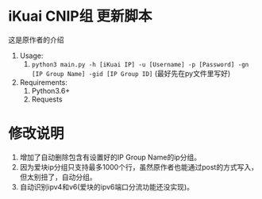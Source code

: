 # iKuai CNIP组 更新脚本
这是原作者的介绍

1. Usage:
   1. `python3 main.py -h [iKuai IP] -u [Username] -p [Password] -gn [IP Group Name] -gid [IP Group ID]` (最好先在py文件里写好)
2. Requirements:
   1. Python3.6+
   2. Requests

# 修改说明

1. 增加了自动删除包含有设置好的IP Group Name的ip分组。
2. 因为爱块ip分组只支持最多1000个行，虽然原作者也能通过post的方式写入，但太别扭了，自动分组。
3. 自动识别ipv4和v6(爱块的ipv6端口分流功能还没实现)。
